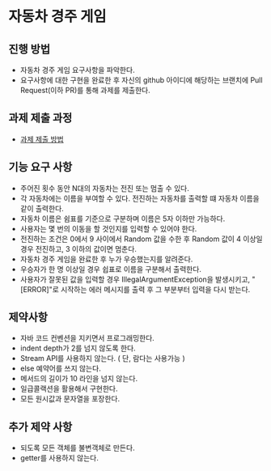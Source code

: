 # 자동차 경주 게임
## 진행 방법
* 자동차 경주 게임 요구사항을 파악한다.
* 요구사항에 대한 구현을 완료한 후 자신의 github 아이디에 해당하는 브랜치에 Pull Request(이하 PR)를 통해 과제를 제출한다.

## 과제 제출 과정
* [과제 제출 방법](https://github.com/next-step/nextstep-docs/tree/master/precourse)

## 기능 요구 사항
- 주어진 횟수 동안 N대의 자동차는 전진 또는 멈출 수 있다.
- 각 자동차에는 이름을 부여할 수 있다. 전진하는 자동차를 출력할 떄 자동차 이름을 같이 출력한다.
- 자동차 이름은 쉼표를 기준으로 구분하며 이름은 5자 이하만 가능하다.
- 사용자는 몇 번의 이동을 할 것인지를 입력할 수 있어야 한다.
- 전진하는 조건은 0에서 9 사이에서 Random 값을 수한 후 Random 값이 4 이상일 경우 전진하고, 3 이하의 값이면 멈춘다.
- 자동차 경주 게임을 완료한 후 누가 우승했는지를 알려준다.
- 우승자가 한 명 이상일 경우 쉽표로 이름을 구분해서 출력한다.
- 사용자가 잘못된 값을 입력할 경우 IllegalArgumentException을 발생시키고, "[ERROR]"로 시작하는 에러 메시지를 출력 후 그 부분부터 입력을 다시 받는다.

## 제약사항
- 자바 코드 컨벤션을 지키면서 프로그래밍한다.
- indent depth가 2를 넘지 않도록 한다.
- Stream API를 사용하지 않는다. ( 단, 람다는 사용가능 )
- else 예약어를 쓰지 않는다.
- 메서드의 길이가 10 라인을 넘지 않는다.
- 일급콜랙션을 활용해서 구현한다.
- 모든 원시값과 문자열을 포장한다.

## 추가 제약 사항
- 되도록 모든 객체를 불변객체로 만든다.
- getter를 사용하지 않는다.
